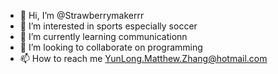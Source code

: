 - 👋 Hi, I’m @Strawberrymakerrr
- 👀 I’m interested in sports especially soccer
- 🌱 I’m currently learning communicationn
- 💞️ I’m looking to collaborate on programming
- 📫 How to reach me YunLong.Matthew.Zhang@hotmail.com

<!---
Strawberrymakerrr/Strawberrymakerrr is a ✨ special ✨ repository because its `README.md` (this file) appears on your GitHub profile.
You can click the Preview link to take a look at your changes.
--->
